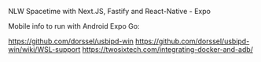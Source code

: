 NLW Spacetime with Next.JS, Fastify and React-Native - Expo


Mobile info to run with Android Expo Go:

https://github.com/dorssel/usbipd-win
https://github.com/dorssel/usbipd-win/wiki/WSL-support
https://twosixtech.com/integrating-docker-and-adb/